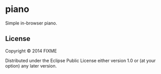 # piano

Simple in-browser piano.

## License

Copyright © 2014 FIXME

Distributed under the Eclipse Public License either version 1.0 or (at your option) any later version.
